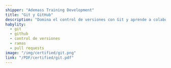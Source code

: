 ```yaml
---
shipper: "Ademass Training Development"
title: "Git y GitHub"
description: "Domina el control de versiones con Git y aprende a colaborar eficientemente en proyectos mediante GitHub, usando ramas, commits, merges y pull requests."
habylity:
  - git
  - github
  - control de versiones
  - ramas
  - pull requests
image: "/img/certified/git.png"
link: "/PDF/certified/git.pdf"
---
```

